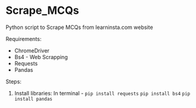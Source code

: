# Scrape_MCQs
Python script to Scrape MCQs from learninsta.com website

Requirements:
- ChromeDriver
- Bs4 - Web Scrapping
- Requests
- Pandas

Steps:
1. Install libraries:
In terminal - `pip install requests`
 `pip install bs4`
 `pip install pandas`


 